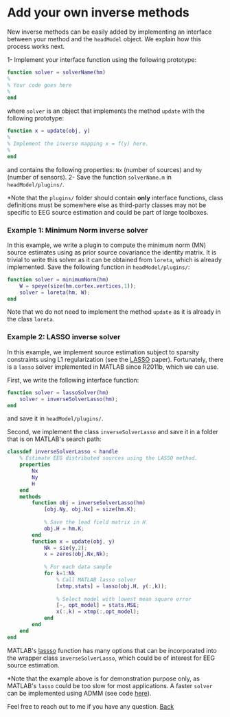 # Add your own inverse methods
New inverse methods can be easily added by implementing an interface between your method and the `headModel` object. We explain how this process works next.

1- Implement your interface function using the following prototype:
```matlab
function solver = solverName(hm)
%
% Your code goes here
%
end
```
where `solver` is an object that implements the method `update` with the following prototype:
```matlab
function x = update(obj, y)
%
% Implement the inverse mapping x = f(y) here.
%
end
```
and contains the following properties: `Nx` (number of sources) and `Ny` (number of sensors).
2- Save the function `solverName.m` in `headModel/plugins/`.

*Note that the `plugins/` folder should contain **only** interface functions, class definitions must be somewhere else as third-party classes may not be specific to EEG source estimation and could be part of large toolboxes.


### Example 1: Minimum Norm inverse solver
In this example, we write a plugin to compute the minimum norm (MN) source estimates using as prior source covariance the identity matrix. It is trivial to write this solver as it can be obtained from `loreta`, which is already implemented. Save the following function in `headModel/plugins/`:
```matlab
function solver = minimumNorm(hm)
    W = speye(size(hm.cortex.vertices,1));
    solver = loreta(hm, W);
end
```
Note that we do not need to implement the method `update` as it is already in the class `loreta`.

### Example 2: LASSO inverse solver
In this example, we implement source estimation subject to sparsity constraints using L1 regularization (see the [LASSO](https://statweb.stanford.edu/~tibs/lasso/lasso.pdf) paper). Fortunately, there is a `lasso` solver implemented in MATLAB since R2011b, which we can use. 

First, we write the following interface function:
```matlab
function solver = lassoSolver(hm)
    solver = inverseSolverLasso(hm);
end
```
and save it in `headModel/plugins/`.

Second, we implement the class `inverseSolverLasso` and save it in a folder that is on MATLAB's search path:
```matlab
classdef inverseSolverLasso < handle
    % Estimate EEG distributed sources using the LASSO method.
    properties
        Nx
        Ny
        H
    end
    methods
        function obj = inverseSolverLasso(hm)
            [obj.Ny, obj.Nx] = size(hm.K);
            
            % Save the lead field matrix in H
            obj.H = hm.K;
        end
        function x = update(obj, y)
            Nk = sie(y,2);
            x = zeros(obj.Nx,Nk);
            
            % For each data sample
            for k=1:Nk
                % Call MATLAB lasso solver
                [xtmp,stats] = lasso(obj.H, y(:,k));
                
                % Select model with lowest mean square error
                [~, opt_model] = stats.MSE;
                x(:,k) = xtmp(:,opt_model);
            end
        end
    end
end
```

MATLAB's [lassso](https://www.mathworks.com/help/stats/lasso.html) function has many options that can be incorporated into the wrapper class `inverseSolverLasso`, which could be of interest for EEG source estimation. 

*Note that the example above is for demonstration purpose only, as MATLAB's `lasso` could be too slow for most applications. A faster `solver` can be implemented using ADMM (see code [here](http://www.simonlucey.com/lasso-using-admm/)).

Feel free to reach out to me if you have any question.
[Back](https://github.com/aojeda/headModel/blob/master/doc/Documentation.md)